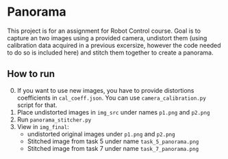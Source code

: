 # Panorama

This project is for an assignment for Robot Control course.
Goal is to capture an two images using a provided camera, undistort them (using calibration data acquired in a previous excersize, however the code needed to do so is included here) and stitch them together to create a panorama.

## How to run
0. If you want to use new images, you have to provide distortions coefficients in `cal_coeff.json`. You can use `camera_calibration.py` script for that.
1. Place undistorted images in `img_src` under names `p1.png` and `p2.png`
2. Run `panorama_stitcher.py`
3. View in `img_final`:
   * undistorted original images under `p1.png` and `p2.png`
   * Stitched image from task 5 under name `task_5_panorama.png`
   * Stitched image from task 7 under name `task_7_panorama.png`